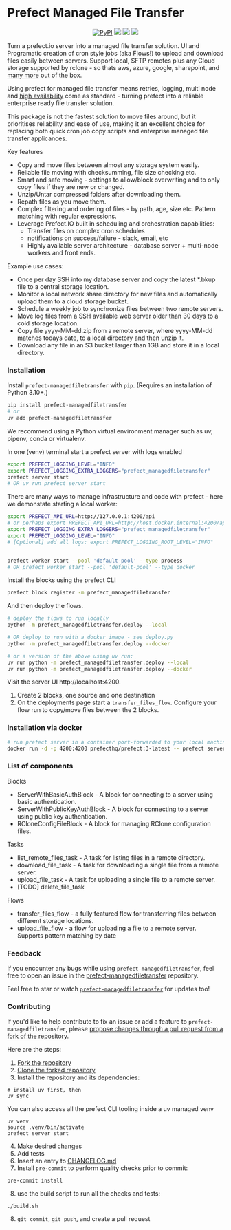 # Prefect Managed File Transfer

<p align="center">
    <!--- Insert a cover image here -->
    <!--- <br> -->
    <a href="https://pypi.python.org/pypi/prefect-managedfiletransfer/" alt="PyPI version">
        <img alt="PyPI" src="https://img.shields.io/pypi/v/prefect-managedfiletransfer?color=0052FF&labelColor=090422"></a>
    <a href="https://github.com/ImperialCollegeLondon/prefect-managedfiletransfer/" alt="Stars">
        <img src="https://img.shields.io/github/stars/ImperialCollegeLondon/prefect-managedfiletransfer?color=0052FF&labelColor=090422" /></a>
    <a href="https://pypistats.org/packages/prefect-managedfiletransfer/" alt="Downloads">
        <img src="https://img.shields.io/pypi/dm/prefect-managedfiletransfer?color=0052FF&labelColor=090422" /></a>
    <a href="https://github.com/ImperialCollegeLondon/prefect-managedfiletransfer/pulse" alt="Activity">
        <img src="https://img.shields.io/github/commit-activity/m/ImperialCollegeLondon/prefect-managedfiletransfer?color=0052FF&labelColor=090422" /></a>
    <br>
</p>

Turn a prefect.io server into a managed file transfer solution. UI and Programatic creation of cron style jobs (aka Flows!) to upload and download files easily between servers. Support local, SFTP remotes plus any Cloud storage supported by rclone -  so thats aws, azure, google, sharepoint, and [many more](https://rclone.org/overview/) out of the box.

Using prefect for managed file transfer means retries, logging, multi node and [high availability](https://docs.prefect.io/v3/advanced/self-hosted) come as standard - turning prefect into a reliable enterprise ready file transfer solution. 

This package is not the fastest solution to move files around, but it prioritises reliability and ease of use, making it an excellent choice for replacing both quick cron job copy scripts and enterprise managed file transfer applicances.

Key features

- Copy and move files between almost any storage system easily.
- Reliable file moving with checksumming, file size checking etc.
- Smart and safe moving - settings to allow/block overwriting and to only copy files if they are new or changed.
- Unzip/Untar compressed folders after downloading them.
- Repath files as you move them.
- Complex filtering and ordering of files - by path, age, size etc. Pattern matching with regular expressions.
- Leverage Prefect.IO built in scheduling and orchestration capabilities:
    - Transfer files on complex cron schedules
    - notifications on success/failure - slack, email, etc
    - Highly available server architecture - database server + multi-node workers and front ends.

Example use cases:

- Once per day SSH into my database server and copy the latest *.bkup file to a central storage location.
- Monitor a local network share directory for new files and automatically upload them to a cloud storage bucket.
- Schedule a weekly job to synchronize files between two remote servers.
- Move log files from a SSH available web server older than 30 days to a cold storage location.
- Copy file yyyy-MM-dd.zip from a remote server, where yyyy-MM-dd matches todays date, to a local directory and then unzip it.
- Download any file in an S3 bucket larger than 1GB and store it in a local directory.

### Installation

Install `prefect-managedfiletransfer` with `pip`. (Requires an installation of Python 3.10+.)

```bash
pip install prefect-managedfiletransfer
# or 
uv add prefect-managedfiletransfer
```

We recommend using a Python virtual environment manager such as uv, pipenv, conda or virtualenv.

In one (venv) terminal start a prefect server with logs enabled

```bash
export PREFECT_LOGGING_LEVEL="INFO"
export PREFECT_LOGGING_EXTRA_LOGGERS="prefect_managedfiletransfer"
prefect server start
# OR uv run prefect server start
```

There are many ways to manage infrastructure and code with prefect - here we demonstate starting a local worker:

```bash
export PREFECT_API_URL=http://127.0.0.1:4200/api
# or perhaps export PREFECT_API_URL=http://host.docker.internal:4200/api
export PREFECT_LOGGING_EXTRA_LOGGERS="prefect_managedfiletransfer"
export PREFECT_LOGGING_LEVEL="INFO"
# [Optional] add all logs: export PREFECT_LOGGING_ROOT_LEVEL="INFO"


prefect worker start --pool 'default-pool' --type process
# OR prefect worker start --pool 'default-pool' --type docker

```
    
Install the blocks using the prefect CLI

```bash
prefect block register -m prefect_managedfiletransfer
```

And then deploy the flows. 

```bash
# deploy the flows to run locally
python -m prefect_managedfiletransfer.deploy --local

# OR deploy to run with a docker image - see deploy.py
python -m prefect_managedfiletransfer.deploy --docker

# or a version of the above using uv run:
uv run python -m prefect_managedfiletransfer.deploy --local
uv run python -m prefect_managedfiletransfer.deploy --docker
```

Visit the server UI http://localhost:4200.
1. Create 2 blocks, one source and one destination
2. On the deployments page start a `transfer_files_flow`. Configure your flow run to copy/move files between the 2 blocks.

### Installation via docker

```bash
# run prefect server in a container port-forwarded to your local machine’s 4200 port:
docker run -d -p 4200:4200 prefecthq/prefect:3-latest -- prefect server start --host 0.0.0.0
```

### List of components

Blocks
- ServerWithBasicAuthBlock - A block for connecting to a server using basic authentication.
- ServerWithPublicKeyAuthBlock - A block for connecting to a server using public key authentication.
- RCloneConfigFileBlock - A block for managing RClone configuration files.

Tasks
- list_remote_files_task - A task for listing files in a remote directory.
- download_file_task - A task for downloading a single file from a remote server.
- upload_file_task - A task for uploading a single file to a remote server.
- [TODO] delete_file_task

Flows
- transfer_files_flow - a fully featured flow for transferring files between different storage locations.
- upload_file_flow - a flow for uploading a file to a remote server. Supports pattern matching by date

### Feedback

If you encounter any bugs while using `prefect-managedfiletransfer`, feel free to open an issue in the [prefect-managedfiletransfer](https://github.com/ImperialCollegeLondon/prefect-managedfiletransfer) repository.


Feel free to star or watch [`prefect-managedfiletransfer`](https://github.com/ImperialCollegeLondon/prefect-managedfiletransfer) for updates too!

### Contributing

If you'd like to help contribute to fix an issue or add a feature to `prefect-managedfiletransfer`, please [propose changes through a pull request from a fork of the repository](https://docs.github.com/en/pull-requests/collaborating-with-pull-requests/proposing-changes-to-your-work-with-pull-requests/creating-a-pull-request-from-a-fork).

Here are the steps:

1. [Fork the repository](https://docs.github.com/en/get-started/quickstart/fork-a-repo#forking-a-repository)
2. [Clone the forked repository](https://docs.github.com/en/get-started/quickstart/fork-a-repo#cloning-your-forked-repository)
3. Install the repository and its dependencies:
```
# install uv first, then
uv sync
```

You can also access all the prefect CLI tooling inside a uv managed venv
```
uv venv
source .venv/bin/activate
prefect server start
```

4. Make desired changes
5. Add tests
6. Insert an entry to [CHANGELOG.md](https://github.com/ImperialCollegeLondon/prefect-managedfiletransfer/blob/main/CHANGELOG.md)
7. Install `pre-commit` to perform quality checks prior to commit:
```
pre-commit install
```
8. use the build script to run all the checks and tests:

```
./build.sh
```
8. `git commit`, `git push`, and create a pull request

